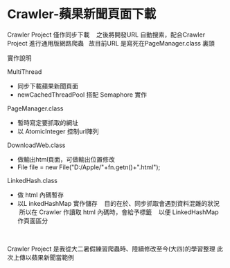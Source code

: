 # Crawler-蘋果新聞頁面下載

Crawler Project 僅作同步下載    
之後將開發URL 自動搜索，配合Crawler Project 進行通用版網路爬蟲  
故目前URL 是寫死在PageManager.class 裏頭  
  
  
實作說明
  
  
MultiThread
- 同步下載蘋果新聞頁面
- newCachedThreadPool 搭配 Semaphore 實作  
  
  
PageManager.class
- 暫時寫定要抓取的網址
- 以 AtomicInteger 控制url陣列  
  
  
DownloadWeb.class
- 做輸出html頁面，可做輸出位置修改
- File file = new File("D:/Apple/"+fn.getn()+".html");  
  
  
LinkedHash.class
- 做 html 內碼暫存  
- 以L inkedHashMap 實作儲存  
  目的在於、同步抓取會遇到資料混雜的狀況  
  所以在 Crawler 作讀取 html 內碼時，會給予標籤  
  以便 LinkedHashMap 作頁面區分  
  
  
    
Crawler Project 是我從大二暑假練習爬蟲時、陸續修改至今(大四)的學習整理
此次上傳以蘋果新聞當範例
